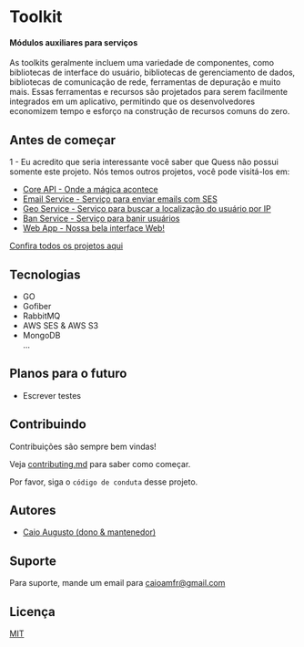 # Toolkit

#### Módulos auxiliares para serviços

As toolkits geralmente incluem uma variedade de componentes, como bibliotecas de interface do usuário, bibliotecas de gerenciamento de dados, bibliotecas de comunicação de rede, ferramentas de depuração e muito mais. Essas ferramentas e recursos são projetados para serem facilmente integrados em um aplicativo, permitindo que os desenvolvedores economizem tempo e esforço na construção de recursos comuns do zero.

## Antes de começar

1 - Eu acredito que seria interessante você saber que Quess não possui somente este projeto.
Nós temos outros projetos, você pode visitá-los em:

- [Core API - Onde a mágica acontece](https://github.com/QuessApp/core-go)
- [Email Service - Serviço para enviar emails com SES](https://github.com/QuessApp/email-service)
- [Geo Service - Serviço para buscar a localização do usuário por IP](https://github.com/QuessApp/trusted-geo-service)
- [Ban Service - Serviço para banir usuários](https://github.com/QuessApp/ban-service)
- [Web App - Nossa bela interface Web!](https://github.com/QuessApp/web-app)

[Confira todos os projetos aqui](https://github.com/orgs/QuessApp/repositories)

## Tecnologias

- GO
- Gofiber
- RabbitMQ
- AWS SES & AWS S3
- MongoDB <br/>
  ...

## Planos para o futuro

- Escrever testes

## Contribuindo

Contribuições são sempre bem vindas!

Veja [contributing.md](https://github.com/QuessApp/toolkit/blob/master/.github/CONTRIBUTING_pt.md) para saber como começar.

Por favor, siga o `código de conduta` desse projeto.

## Autores

- [Caio Augusto (dono & mantenedor)](https://www.github.com/caioaugustoo)

## Suporte

Para suporte, mande um email para caioamfr@gmail.com

## Licença

[MIT](https://choosealicense.com/licenses/mit/)
